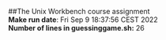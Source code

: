 ##The Unix Workbench course assignment\
**Make run date**: Fri Sep  9 18:37:56 CEST 2022\
**Number of lines in guessinggame.sh:** 26

